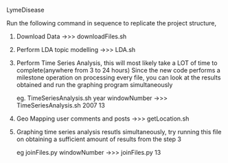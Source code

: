 LymeDisease

Run the following command in sequence to replicate the project structure, 

1) Download Data
	->>>	downloadFiles.sh

2) Perform LDA topic modelling
	->>>	LDA.sh

3) Perform Time Series Analysis, this will most likely take a LOT of time to complete(anywhere from 3 to 24 hours)
   Since the new code performs a milestone operation on processing every file, you can look at the results obtained and run
   the graphing program simultaneously 

	eg.	TimeSeriesAnalysis.sh year windowNumber
	->>>	TimeSeriesAnalysis.sh 2007 13

4) Geo Mapping user comments and posts
	->>>	getLocation.sh 

5) Graphing time series analysis resutls simultaneously, try running this file on obtaining a sufficient amount of results from the step 3

	eg	joinFiles.py windowNumber
	->>>	joinFiles.py 13
